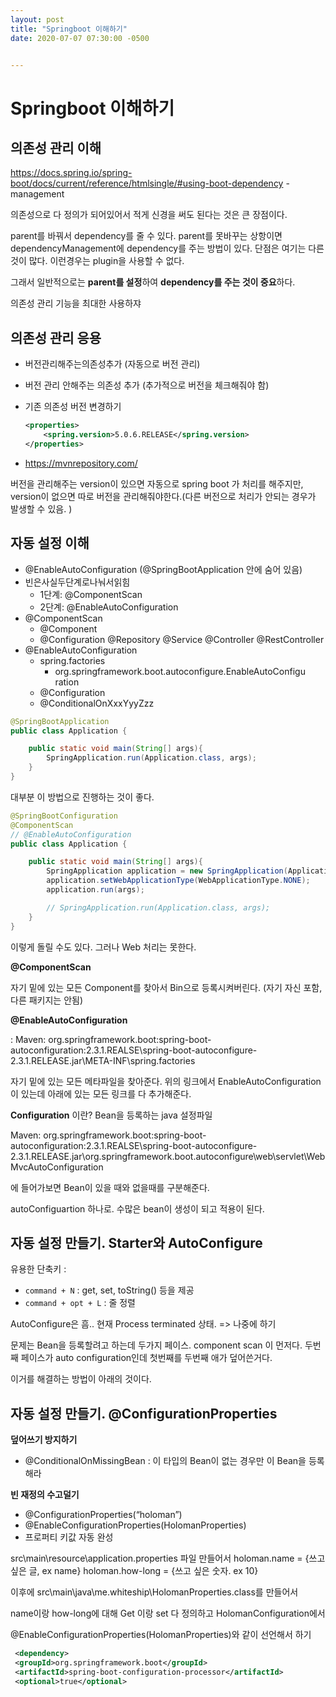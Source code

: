 ```yaml
---
layout: post
title: "Springboot 이해하기"
date: 2020-07-07 07:30:00 -0500


---
```


# Springboot 이해하기

## 의존성 관리 이해

https://docs.spring.io/spring-boot/docs/current/reference/htmlsingle/#using-boot-dependency -management

의존성으로 다 정의가 되어있어서 적게 신경을 써도 된다는 것은 큰 장점이다.

parent를 바꿔서 dependency를 줄 수 있다.
parent를 못바꾸는 상항이면 dependencyManagement에 dependency를 주는 방법이 있다. 단점은 여기는 다른 것이 많다. 이런경우는 plugin을 사용할 수 없다.

그래서 일반적으로는 **parent를 설정**하여 **dependency를 주는 것이 중요**하다. 

의존성 관리 기능을 최대한 사용하쟈



## 의존성 관리 응용

- 버전관리해주는의존성추가 (자동으로 버전 관리)

- 버전 관리 안해주는 의존성 추가 (추가적으로 버전을 체크해줘야 함)

- 기존 의존성 버전 변경하기

  ```xml
  <properties>
      <spring.version>5.0.6.RELEASE</spring.version>
  </properties>
  ```

- https://mvnrepository.com/

버전을 관리해주는 version이 있으면 자동으로 spring boot 가 처리를 해주지만, 
version이 없으면 따로 버전을 관리해줘야한다.(다른 버전으로 처리가 안되는 경우가 발생할 수 있음. )



## 자동 설정 이해

- @EnableAutoConfiguration (@SpringBootApplication 안에 숨어 있음) 
- 빈은사실두단계로나눠서읽힘
  - 1단계: @ComponentScan
  - 2단계: @EnableAutoConfiguration 
- @ComponentScan
  - @Component
  - @Configuration @Repository @Service @Controller @RestController
- @EnableAutoConfiguration
  - spring.factories
    - org.springframework.boot.autoconfigure.EnableAutoConfigu ration
  - @Configuration
  - @ConditionalOnXxxYyyZzz



```java
@SpringBootApplication
public class Application {

    public static void main(String[] args){
        SpringApplication.run(Application.class, args);
    }
}
```

대부분 이 방법으로 진행하는 것이 좋다.

```java
@SpringBootConfiguration
@ComponentScan
// @EnableAutoConfiguration
public class Application {

    public static void main(String[] args){
        SpringApplication application = new SpringApplication(Application.class);
        application.setWebApplicationType(WebApplicationType.NONE);
        application.run(args);

        // SpringApplication.run(Application.class, args);
    }
}
```

이렇게 돌릴 수도 있다. 그러나 Web 처리는 못한다.



**@ComponentScan**

자기 밑에 있는 모든 Component를 찾아서 Bin으로 등록시켜버린다. (자기 자신 포함, 다른 패키지는 안됨)



**@EnableAutoConfiguration**

: Maven: org.springframework.boot:spring-boot-autoconfiguration:2.3.1.REALSE\spring-boot-autoconfigure-2.3.1.RELEASE.jar\META-INF\spring.factories

자기 밑에 있는 모든 메타파일을 찾아준다. 위의 링크에서 EnableAutoConfiguration이 있는데 아래에 있는 모든 링크를 다 추가해준다.



**Configuration** 이란? Bean을 등록하는 java 설정파일



Maven: org.springframework.boot:spring-boot-autoconfiguration:2.3.1.REALSE\spring-boot-autoconfigure-2.3.1.RELEASE.jar\org.springframework.boot.autoconfigure\web\servlet\WebMvcAutoConfiguration

에 들어가보면 Bean이 있을 때와 없을때를 구분해준다.



autoConfiguartion 하나로. 수많은 bean이 생성이 되고 적용이 된다.



## 자동 설정 만들기. Starter와 AutoConfigure

유용한 단축키 :

- `command + N` : get, set, toString() 등을 제공
- `command + opt + L` : 줄 정렬

AutoConfigure은 흠.. 현재 Process terminated 상태. => 나중에 하기

문제는  Bean을 등록할려고 하는데 두가지 페이스. component scan 이 먼저다. 
두번째 페이스가 auto configuration인데 첫번째를 두번째 애가 덮어쓴거다.

이거를 해결하는 방법이 아래의 것이다.

## 자동 설정 만들기. @ConfigurationProperties

**덮어쓰기 방지하기** 

- @ConditionalOnMissingBean : 이 타입의 Bean이 없는 경우만 이 Bean을 등록해라

**빈 재정의 수고덜기**

- @ConfigurationProperties(“holoman”)
- @EnableConfigurationProperties(HolomanProperties)
- 프로퍼티 키값 자동 완성

src\main\resource\application.properties 파일 만들어서
holoman.name = {쓰고 싶은 글, ex name}
holoman.how-long = {쓰고 싶은 숫자. ex 10}

이후에 src\main\java\me.whiteship\HolomanProperties.class를 만들어서

name이랑 how-long에 대해 Get 이랑 set 다 정의하고 HolomanConfiguration에서 

@EnableConfigurationProperties(HolomanProperties)와 같이 선언해서 하기

```xml
 <dependency>
 <groupId>​org.springframework.boot​</groupId>
 <artifactId>​spring-boot-configuration-processor​</artifactId>
 <optional>​true​</optional>
```



